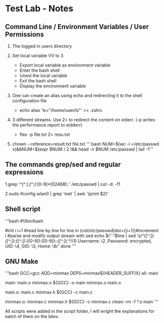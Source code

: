 # Test Lab - Notes

## Command Line / Environment Variables / User Permissions

1. The logged in users directory
2. Set local variable VV to 3
	- Export local variable as environment variable
	- Enter the bash shell
	- Unest the local variable
	- Exit the bash shell
	- Display the environment variable

3. One can create an alias using echo and redirecting it to the shell configuration file
	- echo alias 'ls="/home/user/ls"' >> .zshrc

4. 3 different streams. Use 2> to redirect the content on stderr. (-p writes the performance report to stdderr)
	- flex -p file.txt 2> resu.txt 

5. chown --reference=result.txt file.txt
'''
bash NUM=$(wc -l </etc/passwd
x)&&NUM=$(expr $NUM / 2 )&& head -n $NUM /etc/passwd
 | tail -1'''

## The commands grep/sed and regular expressions

1.grep '^[^:]*:[^:]*:[0-9]*[02468]:.' /etc/passwd | cut -d: -f1

2.sudo ifconfig wlan0 | grep 'inet '| awk '{print $2}'

## Shell script
'''bash
#!/bin/bash

#init i
i=1
#read line by line
for line in $(cat /etc/passwd)
do
    i=$((i+1))#increment i
    #parse and modify output stream with sed
    echo $i":"$line | sed  's/^\([^:]*\):\([^:]*\):\([^:]*\):\([0-9]*\):\([0-9]*\)::\([^:]*\).*/\1) Username: \2 ,Password: encrypted, UID: \4, GID: \5, Home: \6/'
done
'''

## GNU Make
'''bash
GCC=gcc
ADD=minmax
DEPS=minmax${HEADER_SUFFIX}
all: main

main: main.o minmax.o
	${GCC} -o main minmax.o main.o

main.o: main.c minmax.h
	${GCC} -c main.c

minmax.o: minmax.c minmax.h
	${GCC} -c minmax.c
clean:
	rm -f *.o main
	'''
	
All scripts were added in the script folder, I will wright the explanations for eatch of them on the latex.